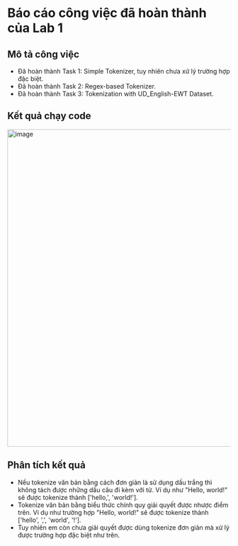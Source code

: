 # Báo cáo công việc đã hoàn thành của Lab 1

## Mô tả công việc

- Đã hoàn thành Task 1: Simple Tokenizer, tuy nhiên chưa xử lý trường hợp đặc biệt.
- Đã hoàn thành Task 2: Regex-based Tokenizer.
- Đã hoàn thành Task 3: Tokenization with UD_English-EWT Dataset.

## Kết quả chạy code

<img width="1847" height="717" alt="image" src="https://github.com/user-attachments/assets/e508cc5f-be69-4490-be7e-ac7a3f617418" />


## Phân tích kết quả

- Nếu tokenize văn bản bằng cách đơn giản là sử dụng dấu trắng thì không tách được những dấu câu đi kèm với từ. Ví dụ
  như "Hello, world!" sẽ được tokenize thành ['hello,', 'world!'].
- Tokenize văn bản bằng biểu thức chính quy giải quyết được nhược điểm trên. Ví dụ như trường hợp "Hello, world!" sẽ
  được tokenize thành ['hello', ',', 'world', '!'].
- Tuy nhiên em còn chưa giải quyết được dùng tokenize đơn giản mà xử lý được trường hợp đặc biệt như trên.
